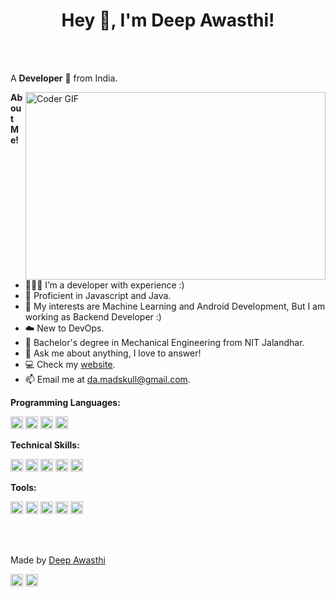 
<div align="center">
<h1 title="hehehe"> Hey 👋, I'm Deep Awasthi!</h1>
</div>





<br />
<br />

A **Developer** 🚀 from India.

  <img src="https://miro.medium.com/max/2800/1*BU7f02LeQeELztqxa8eCmw.gif" align="right" alt="Coder GIF" width="480" height="300">

**About Me!**

- 👨🏽‍💻 I’m a developer with experience :)
- 🌱 Proficient in Javascript and Java.
- 🤔 My interests are Machine Learning and Android Development, But I am working as Backend Developer :)
- ☁️ New to DevOps.
- 💼 Bachelor's degree in Mechanical Engineering from NIT Jalandhar.
- 💬 Ask me about anything, I love to answer!
- 💻 Check my [website](https://mad-skull.github.io/portfolio/).
- 📫 Email me at [da.madskull@gmail.com](mailto:da.madskull@gmail.com).


**Programming Languages:**  


<code><img height="20" src="https://img.shields.io/badge/Java-ED8B00?style=for-the-badge&logo=java&logoColor=white"></code>
<code><img height="20" src="https://img.shields.io/badge/Kotlin-0095D5?&style=for-the-badge&logo=kotlin&logoColor=white"></code>
<code><img height="20" src="https://img.shields.io/badge/Python-FFD43B?style=for-the-badge&logo=python&logoColor=darkgreen"></code>
<code><img height="20" src="https://img.shields.io/badge/JavaScript-323330?style=for-the-badge&logo=javascript&logoColor=F7DF1E"></code>

**Technical Skills:**  


<code><img height="20" src="https://img.shields.io/badge/Android-3DDC84?style=for-the-badge&logo=android&logoColor=white"></code>
<code><img height="20" src="https://img.shields.io/badge/spring-%236DB33F.svg?style=for-the-badge&logo=spring&logoColor=white"></code>
<code><img height="20" src="https://img.shields.io/badge/Apache%20Kafka-000?style=for-the-badge&logo=apachekafka"></code>
<code><img height="20" src="https://img.shields.io/badge/MySQL-005C84?style=for-the-badge&logo=mysql&logoColor=white"></code>
<code><img height="20" src="https://img.shields.io/badge/Git-F05032?style=for-the-badge&logo=git&logoColor=white"></code>

**Tools:**  


<code><img height="20" src="https://img.shields.io/badge/Android%20Studio-3DDC84.svg?style=for-the-badge&logo=android-studio&logoColor=white"></code>
<code><img height="20" src="https://img.shields.io/badge/Tableau-E97627?style=for-the-badge&logo=Tableau&logoColor=white"></code>
<code><img height="20" src="https://img.shields.io/badge/docker-%230db7ed.svg?style=for-the-badge&logo=docker&logoColor=white"></code>
<code><img height="20" src="https://img.shields.io/badge/Figma-F24E1E?style=for-the-badge&logo=figma&logoColor=white"></code>
<code><img height="20" src="https://img.shields.io/badge/Postman-FF6C37?style=for-the-badge&logo=postman&logoColor=white"></code>

<br />
<br />



Made by [Deep Awasthi](https://github.com/mad-skull)

[<img height="20" src="https://img.shields.io/badge/LinkedIn-0077B5?style=for-the-badge&logo=linkedin&logoColor=white">](https://www.linkedin.com/in/deep-awasthi)
[<img height="20" src="https://img.shields.io/badge/Twitter-1DA1F2?style=for-the-badge&logo=twitter&logoColor=white">](https://twitter.com/deep_awasthi_)

<br />
